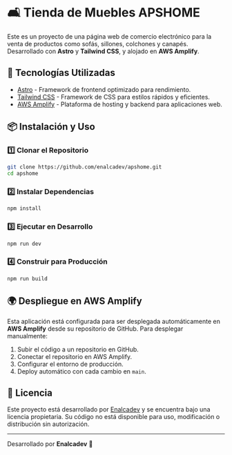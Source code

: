 # 🛋️ Tienda de Muebles APSHOME

Este es un proyecto de una página web de comercio electrónico para la venta de productos como sofás, sillones, colchones y canapés. Desarrollado con **Astro** y **Tailwind CSS**, y alojado en **AWS Amplify**.

## 🚀 Tecnologías Utilizadas

- [Astro](https://astro.build/) - Framework de frontend optimizado para rendimiento.
- [Tailwind CSS](https://tailwindcss.com/) - Framework de CSS para estilos rápidos y eficientes.
- [AWS Amplify](https://aws.amazon.com/amplify/) - Plataforma de hosting y backend para aplicaciones web.

## 📦 Instalación y Uso

### 1️⃣ Clonar el Repositorio
```bash
git clone https://github.com/enalcadev/apshome.git
cd apshome
```

### 2️⃣ Instalar Dependencias
```bash
npm install
```

### 3️⃣ Ejecutar en Desarrollo
```bash
npm run dev
```

### 4️⃣ Construir para Producción
```bash
npm run build
```

## 🌍 Despliegue en AWS Amplify

Esta aplicación está configurada para ser desplegada automáticamente en **AWS Amplify** desde su repositorio de GitHub. Para desplegar manualmente:

1. Subir el código a un repositorio en GitHub.
2. Conectar el repositorio en AWS Amplify.
3. Configurar el entorno de producción.
4. Deploy automático con cada cambio en `main`.

## 📜 Licencia

Este proyecto está desarrollado por [Enalcadev](https://www.enalcadev.com/) y se encuentra bajo una licencia propietaria. Su código no está disponible para uso, modificación o distribución sin autorización.

---
Desarrollado por **Enalcadev** 🚀

